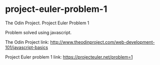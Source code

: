 # project-euler-problem-1
The Odin Project. Project Euler Problem 1

Problem solved using javascript.

The Odin Project link: http://www.theodinproject.com/web-development-101/javascript-basics

Project Euler problem 1 link: https://projecteuler.net/problem=1
